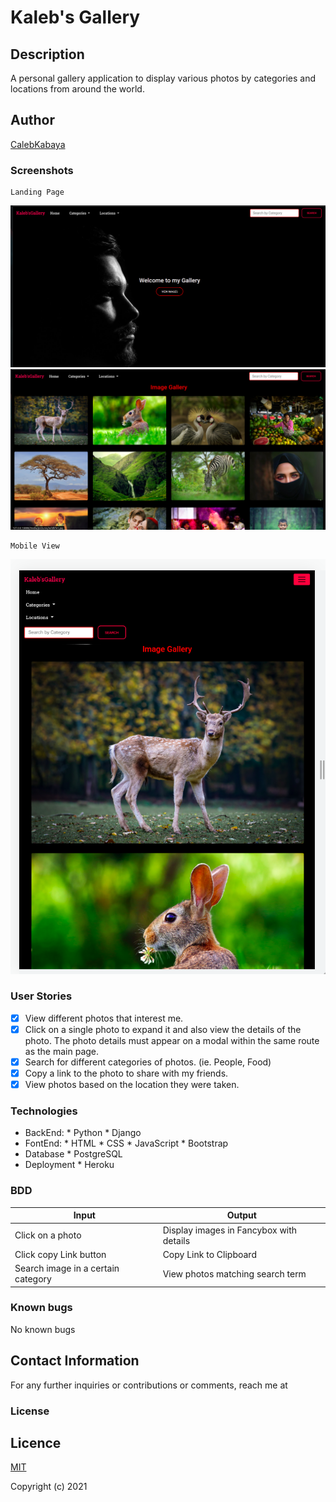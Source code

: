 # Kaleb's Gallery

## Description

A personal gallery application to display various photos by categories and locations from around the world.
## Author

[CalebKabaya](https://github.com/CalebKabaya/)

### Screenshots

```
Landing Page
```
<img src="./static/images/2.png">
<img src="./static/images/3.png">

```
Mobile View
```
<img src="./static/images/4.png">



### User Stories
+ [x] View different photos that interest me.
+ [x] Click on a single photo to expand it and also view the details of the photo. The photo details must appear on a modal within the same route as the main page.
+ [x] Search for different categories of photos. (ie. People, Food)
+ [x] Copy a link to the photo to share with my friends.
+ [x] View photos based on the location they were taken.

### Technologies
* BackEnd:
      * Python
      * Django
* FontEnd:
      * HTML
      * CSS
      * JavaScript
      * Bootstrap
* Database
      * PostgreSQL
* Deployment
      * Heroku   

### BDD
| Input              | Output                     |
|---------------     |---------------             |
| Click on a photo   | Display images in Fancybox with details |
| Click copy Link button| Copy Link to Clipboard      |
| Search image in a certain category| View photos matching search term|

### Known bugs
No known bugs

## Contact Information

For any further inquiries or contributions or comments, reach me at 
### License

## Licence

[MIT](license)

Copyright (c) 2021
